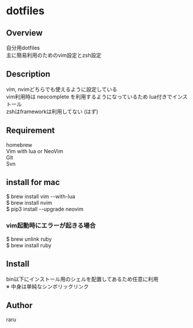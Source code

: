 # dotfiles

## Overview
自分用dotfiles  
主に簡易利用のためのvim設定とzsh設定  

## Description
vim, nvimどちらでも使えるように設定している  
vim利用時は neocomplete を利用するようになっているため lua付きでインストール  
zshはframeworkは利用してない (はず)

## Requirement
homebrew  
Vim with lua or NeoVim   
Git  
Svn  

##  install for mac
$ brew install vim --with-lua  
$ brew install nvim  
$ pip3 install --upgrade neovim  

### vim起動時にエラーが起きる場合
$ brew unlink ruby  
$ brew install ruby  

## Install 
bin以下にインストール用のシェルを配置してあるため任意に利用  
※ 中身は単純なシンボリックリンク  

## Author
raru  
